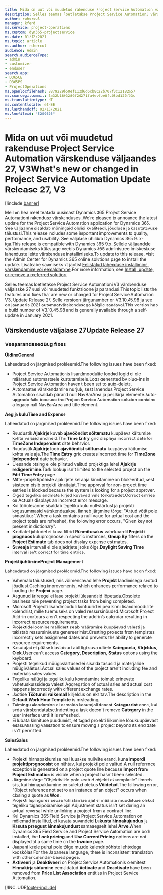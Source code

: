 ```yaml
---
title: Mida on uut või muudetud rakenduse Project Service Automation värskenduse väljaandes 27, V3
description: Selles teemas loetletakse Project Service Automationi värskenduse väljalaske 27, V3 saadaolevaid funktsioone ja parandusi.
author: ruhercul
manager: kfend
ms.service: project-operations
ms.custom: dyn365-projectservice
ms.date: 01/12/2021
ms.topic: article
ms.author: ruhercul
audience: Admin
search.audienceType:
- admin
- customizer
- enduser
search.app:
- D365CE
- D365PS
- ProjectOperations
ms.openlocfilehash: 8879229b50ef113d6d6cb8622b707f0c12182a57
ms.sourcegitcommit: fa32b1893286f20271fa4ec4be8fc68bd135f53c
ms.translationtype: HT
ms.contentlocale: et-EE
ms.lasthandoff: 02/15/2021
ms.locfileid: "5280303"
---
```

# <a name="whats-new-or-changed-in-project-service-automation-update-release-27-v3"></a><span data-ttu-id="d15dd-103">Mida on uut või muudetud rakenduse Project Service Automation värskenduse väljaandes 27, V3</span><span class="sxs-lookup"><span data-stu-id="d15dd-103">What's new or changed in Project Service Automation Update Release 27, V3</span></span>

[!include [banner](../includes/psa-now-project-operations.md)]

<span data-ttu-id="d15dd-104">Meil on hea meel teatada uusimast Dynamics 365 Project Service Automationi rakenduse värskendusest.</span><span class="sxs-lookup"><span data-stu-id="d15dd-104">We’re pleased to announce the latest update for the Project Service Automation application for Dynamics 365.</span></span> <span data-ttu-id="d15dd-105">See väljaanne sisaldab mõningaid olulisi kvaliteedi, jõudluse ja kasutatavuse täiustusi.</span><span class="sxs-lookup"><span data-stu-id="d15dd-105">This release includes some important improvements to quality, performance, and usability.</span></span> <span data-ttu-id="d15dd-106">See väljalase ühildub Dynamics 365 9. x-iga.</span><span class="sxs-lookup"><span data-stu-id="d15dd-106">This release is compatible with Dynamics 365 9.x.</span></span> <span data-ttu-id="d15dd-107">Sellele väljaandele värskendamiseks külastage veebis Dynamics 365 administreerimiskeskuse lahenduste lehte värskenduse installimiseks.</span><span class="sxs-lookup"><span data-stu-id="d15dd-107">To update to this release, visit the Admin Center for Dynamics 365 online solutions page to install the update.</span></span> <span data-ttu-id="d15dd-108">Lisateabe saamiseks vt jaotist [Eelistatud lahenduse installimine, värskendamine või eemaldamine](https://docs.microsoft.com/power-platform/admin/install-remove-preferred-solution).</span><span class="sxs-lookup"><span data-stu-id="d15dd-108">For more information, see [Install, update, or remove a preferred solution](https://docs.microsoft.com/power-platform/admin/install-remove-preferred-solution).</span></span>

<span data-ttu-id="d15dd-109">Selles teemas loetletakse Project Service Automationi V3 värskenduse väljalaske 27 uusi või muudetud funktsioone ja parandusi.</span><span class="sxs-lookup"><span data-stu-id="d15dd-109">This topic lists the features and fixes that are new or changed for Project Service Automation V3, Update Release 27.</span></span> <span data-ttu-id="d15dd-110">Selle versiooni järgunumber on V3.10.45.98 ja see on jaanuaris 2021 automaatvärskendusega kõigile saadaval.</span><span class="sxs-lookup"><span data-stu-id="d15dd-110">This version has a build number of V3.10.45.98 and is generally available through a self-update in January 2021.</span></span>

## <a name="update-release-27"></a><span data-ttu-id="d15dd-111">Värskenduste väljalase 27</span><span class="sxs-lookup"><span data-stu-id="d15dd-111">Update Release 27</span></span>

### <a name="bug-fixes"></a><span data-ttu-id="d15dd-112">Veaparandused</span><span class="sxs-lookup"><span data-stu-id="d15dd-112">Bug fixes</span></span>

<span data-ttu-id="d15dd-113">**Üldine**</span><span class="sxs-lookup"><span data-stu-id="d15dd-113">**General**</span></span>

<span data-ttu-id="d15dd-114">Lahendatud on järgmised probleemid.</span><span class="sxs-lookup"><span data-stu-id="d15dd-114">The following issues have been fixed:</span></span>

- <span data-ttu-id="d15dd-115">Project Service Automationis lisandmoodulite loodud logid ei ole määratud automaatsele kustutamisele.</span><span class="sxs-lookup"><span data-stu-id="d15dd-115">Logs generated by plug-ins in Project Service Automation haven't been set to auto-delete.</span></span>
- <span data-ttu-id="d15dd-116">Automaatne värskendamine nurjub, sest lahendus Project Service Automation sisaldab pärand null NavBarArea ja pealkirja elemente.</span><span class="sxs-lookup"><span data-stu-id="d15dd-116">Auto-upgrade fails because the Project Service Automation solution contains a legacy null NavBarArea and title element.</span></span>

<span data-ttu-id="d15dd-117">**Aeg ja kulu**</span><span class="sxs-lookup"><span data-stu-id="d15dd-117">**Time and Expense**</span></span>

<span data-ttu-id="d15dd-118">Lahendatud on järgmised probleemid.</span><span class="sxs-lookup"><span data-stu-id="d15dd-118">The following issues have been fixed:</span></span>

- <span data-ttu-id="d15dd-119">Ruudustik **Ajakirje** kuvab **ajavööndist sõltumatu** kuupäeva käitumise kohta valesid andmeid.</span><span class="sxs-lookup"><span data-stu-id="d15dd-119">The **Time Entry** grid displays incorrect data for **TimeZone Independent** date behavior.</span></span>
- <span data-ttu-id="d15dd-120">Ruudustik **Ajakirje** loob **ajavööndist sõltumatu** kuupäeva käitumise kohta vale aja.</span><span class="sxs-lookup"><span data-stu-id="d15dd-120">The **Time Entry** grid creates incorrect time for **TimeZone Independent** date behavior.</span></span>
- <span data-ttu-id="d15dd-121">Ülesande otsing ei ole piiratud valitud projektiga lehel **Ajakirje redigeerimine**.</span><span class="sxs-lookup"><span data-stu-id="d15dd-121">Task lookup isn't limited to the selected project on the **Edit Time Entry** page.</span></span>
- <span data-ttu-id="d15dd-122">Mitte-projektipõhiste ajakirjete kellaaja kinnitamine on blokeeritud, sest süsteem otsib projekti kinnitajat.</span><span class="sxs-lookup"><span data-stu-id="d15dd-122">Time approval for non-project time entries is blocked because the system is looking for a project approver.</span></span>
- <span data-ttu-id="d15dd-123">Õiged tegelike andmete kirjed kuvavad vale tõrketeadet.</span><span class="sxs-lookup"><span data-stu-id="d15dd-123">Correct entries on Actuals displays an incorrect error message.</span></span>
- <span data-ttu-id="d15dd-124">Kui tööülesanne sisaldab tegeliku kulu nullväärtust ja projekti kogusummasid värskendatakse, ilmneb järgmine tõrge: "Antud võtit pole sõnastikus".</span><span class="sxs-lookup"><span data-stu-id="d15dd-124">When a task contains a null value for actual cost and the project totals are refreshed, the following error occurs, "Given key not present in dictionary".</span></span>
- <span data-ttu-id="d15dd-125">Kindlatel juhtudel ei kuva filtrid **Rühmitusalus** vahekaardil **Projekti prognoos** kuluprognoose.</span><span class="sxs-lookup"><span data-stu-id="d15dd-125">In specific instances, **Group By** filters on the **Project Estimate** tab does not display expense estimates.</span></span>
- <span data-ttu-id="d15dd-126">**Suveaja** intervall ei ole ajakirjete jaoks õige.</span><span class="sxs-lookup"><span data-stu-id="d15dd-126">**Daylight Saving Time** interval isn't correct for time entries.</span></span>

<span data-ttu-id="d15dd-127">**Projektijuhtimine**</span><span class="sxs-lookup"><span data-stu-id="d15dd-127">**Project Management**</span></span>

<span data-ttu-id="d15dd-128">Lahendatud on järgmised probleemid.</span><span class="sxs-lookup"><span data-stu-id="d15dd-128">The following issues have been fixed:</span></span>

- <span data-ttu-id="d15dd-129">Vahemälu täiustused, mis võimendavad lehe **Projekt** laadimisega seotud jõudlust.</span><span class="sxs-lookup"><span data-stu-id="d15dd-129">Caching improvements, which enhances performance related to loading the **Project** page.</span></span>
- <span data-ttu-id="d15dd-130">Aegunud ärireegel ei lase projekti ülesandeid lõpetada.</span><span class="sxs-lookup"><span data-stu-id="d15dd-130">Obsolete business rule preventing project tasks from being completed.</span></span>
- <span data-ttu-id="d15dd-131">Microsoft Projecti lisandmooduli kontuurid ei pea kinni lisandmoodulite kalendrist, mille tulemuseks on valed ressursinõuded.</span><span class="sxs-lookup"><span data-stu-id="d15dd-131">Microsoft Project Add-in contours aren't respecting the add-in’s calendar resulting in incorrect resource requirements.</span></span>
- <span data-ttu-id="d15dd-132">Projektide loomine mallidest seab määramise kuupäevad valesti ja takistab ressursinõuete genereerimist.</span><span class="sxs-lookup"><span data-stu-id="d15dd-132">Creating projects from templates incorrectly sets assignment dates and prevents the ability to generate resource requirements.</span></span>
- <span data-ttu-id="d15dd-133">Kasutajad ei pääse klaviatuuri abil ligi suvanditele **Kategooria**, **Kirjeldus**, **Olek**.</span><span class="sxs-lookup"><span data-stu-id="d15dd-133">User can't access **Category**, **Description**, **Status** options using the keyboard.</span></span>
- <span data-ttu-id="d15dd-134">Projekti tegelikud müügiväärtused ei sisalda tasusid ja materjalide müügiväärtusi.</span><span class="sxs-lookup"><span data-stu-id="d15dd-134">Actual sales values of the project aren't including fee and materials sales values.</span></span>
- <span data-ttu-id="d15dd-135">Tegeliku müügi ja tegeliku kulu koondamine toimub erinevate vahetuskurssidega valesti.</span><span class="sxs-lookup"><span data-stu-id="d15dd-135">Aggregation of actual sales and actual cost happens incorrectly with different exchange rates.</span></span>
- <span data-ttu-id="d15dd-136">Jaotise **Töötunni vaikemall** kirjeldus on eksitav.</span><span class="sxs-lookup"><span data-stu-id="d15dd-136">The description in the **Default Work Hour Template** is misleading.</span></span>
- <span data-ttu-id="d15dd-137">Toimingu alandamine ei eemalda kasutajaliidesest **Kategooriat** enne, kui seda värskendatakse.</span><span class="sxs-lookup"><span data-stu-id="d15dd-137">Indenting a task doesn't remove **Category** in the user interface until it is refreshed.</span></span>
- <span data-ttu-id="d15dd-138">Ei lubata kinnituse puudumist, et tagad projekti liikumine lõpukuupäevast edasi.</span><span class="sxs-lookup"><span data-stu-id="d15dd-138">Missing validation to ensure moving a project beyond its end date isn't permitted.</span></span>

<span data-ttu-id="d15dd-139">**Sales**</span><span class="sxs-lookup"><span data-stu-id="d15dd-139">**Sales**</span></span>

<span data-ttu-id="d15dd-140">Lahendatud on järgmised probleemid.</span><span class="sxs-lookup"><span data-stu-id="d15dd-140">The following issues have been fixed:</span></span>

- <span data-ttu-id="d15dd-141">Projekti hinnapakkumise real luuakse nullviite erand, kuna **Impordi projektiprognoosist** on nähtav, kui projekti pole valitud.</span><span class="sxs-lookup"><span data-stu-id="d15dd-141">A null reference exception is generated on a project quote line because **Import from Project Estimation** is visible when a project hasn't been selected.</span></span>
- <span data-ttu-id="d15dd-142">Järgmine tõrge "Objektiviide pole seatud objekti eksemplarile" ilmneb siis, kui hinnapakkumine on suletud olekus **Võidetud**.</span><span class="sxs-lookup"><span data-stu-id="d15dd-142">The following error, "Object reference not set to an instance of an object" occurs when closing a quote as **Won**.</span></span>
- <span data-ttu-id="d15dd-143">Projekti lepingurea seose tühistamise ajal ei määrata muudatuse olekut tegeliku tagasipööramise ajal.</span><span class="sxs-lookup"><span data-stu-id="d15dd-143">Adjustment status isn't set during an actual reversal while unlinking a project from a contract line.</span></span>
- <span data-ttu-id="d15dd-144">Kui Dynamics 365 Field Service ja Project Service Automation on mõlemad installitud, ei kuvata suvandeid **Lukusta hinnakujundus** ja **Kasuta praegust hinnakujundust** samaaegselt lehel **Arve**.</span><span class="sxs-lookup"><span data-stu-id="d15dd-144">When Dynamics 365 Field Service and Project Service Automation are both installed, the **Lock pricing** and **Use Current Pricing** options are not displayed at a same time on the **Invoice** page.</span></span>
- <span data-ttu-id="d15dd-145">Jaapani keele puhul pole tõlge muude kalendripõhiste lehtedega kooskõlas.</span><span class="sxs-lookup"><span data-stu-id="d15dd-145">For the Japanese language, there is inconsistent translation with other calendar-based pages.</span></span>
- <span data-ttu-id="d15dd-146">**Aktiveeri** ja **Deaktiveeri** on Project Service Automationis olemitest **Hinnakirja sidumine** eemaldatud.</span><span class="sxs-lookup"><span data-stu-id="d15dd-146">**Activate** and **Deactivate** have been removed from **Price List Association** entities in Project Service Automation.</span></span>


[!INCLUDE[footer-include](../includes/footer-banner.md)]